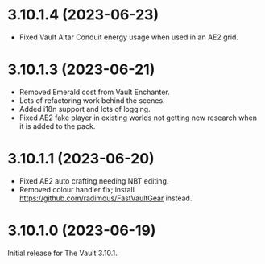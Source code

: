 # 3.10.1.4 (2023-06-23)

* Fixed Vault Altar Conduit energy usage when used in an AE2 grid.

# 3.10.1.3 (2023-06-21)

* Removed Emerald cost from Vault Enchanter.
* Lots of refactoring work behind the scenes.
* Added i18n support and lots of logging.
* Fixed AE2 fake player in existing worlds not getting new research when it is added to the pack.

# 3.10.1.1 (2023-06-20)

* Fixed AE2 auto crafting needing NBT editing.
* Removed colour handler fix; install <https://github.com/radimous/FastVaultGear> instead.

# 3.10.1.0 (2023-06-19)

Initial release for The Vault 3.10.1.

